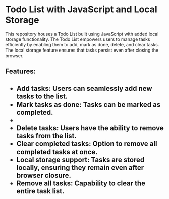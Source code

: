 <h1>Todo List with JavaScript and Local Storage</h1>

<p>This repository houses a Todo List built using JavaScript with added local storage functionality. The Todo List empowers users to manage tasks efficiently by enabling them to add, mark as done, delete, and clear tasks. The local storage feature ensures that tasks persist even after closing the browser.<p>

<h2>Features:<h2>
<ul>
<li>Add tasks: Users can seamlessly add new tasks to the list.</li>

<li>Mark tasks as done: Tasks can be marked as completed.<li>

<li>Delete tasks: Users have the ability to remove tasks from the list.</li> 

<li>Clear completed tasks: Option to remove all completed tasks at once.</li> 

<li>Local storage support: Tasks are stored locally, ensuring they remain even after browser closure. </li>

<li>Remove all tasks: Capability to clear the entire task list.</li>
</ul>
